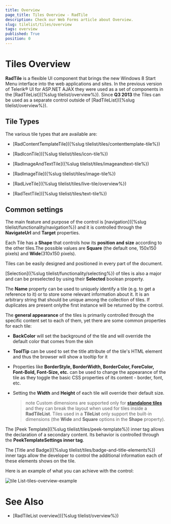 ```yaml
---
title: Overview
page_title: Tiles Overview - RadTile
description: Check our Web Forms article about Overview.
slug: tilelist/tiles/overview
tags: overview
published: True
position: 0
---
```


# Tiles Overview



**RadTile** is a flexible UI component that brings the new Windows 8 Start Menu interface into the web applications	and sites. In the previous version of Telerik® UI for ASP.NET AJAX they were used as a set of components in the [RadTileList]({%slug tilelist/overview%}). Since **Q3 2013** the Tiles can be used as a separate control outside of [RadTileList]({%slug tilelist/overview%}).

## Tile Types

The various tile types that are available are:

* [RadContentTemplateTile]({%slug tilelist/tiles/contenttemplate-tile%})

* [RadIconTile]({%slug tilelist/tiles/icon-tile%})

* [RadImageAndTextTile]({%slug tilelist/tiles/imageandtext-tile%})

* [RadImageTile]({%slug tilelist/tiles/image-tile%})

* [RadLiveTile]({%slug tilelist/tiles/live-tile/overview%})

* [RadTextTile]({%slug tilelist/tiles/text-tile%})

## Common settings

The main feature and purpose of the control is [navigation]({%slug tilelist/functionality/navigation%}) and it is controlled through the **NavigateUrl** and **Target** properties.

Each Tile has a **Shape** that controls how its **position and size** according to the other tiles.The possible values are **Square** (the default one, 150x150 pixels) and **Wide**(310x150 pixels).

Tiles can be easily designed and positioned in every part of the document.

[Selection]({%slug tilelist/functionality/selecting%}) of tiles is also a major and can be preselected by using their **Selected** boolean property.

The **Name** property can be used to uniquely identify a tile (e.g. to get a reference to it) or to store some relevant information about it. It is an arbitrary string that should be unique among the collection of tiles. If duplicates are present onlythe first instance will be returned by the control.

The **general appearance** of the tiles is primarily controlled through the specific content set to each of them, yet there are some common properties for each tile:

* **BackColor** will set the background of the tile and will override the default color that comes from the skin

* **ToolTip** can be used to set the title attribute of the tile's HTML element and thus the browser will show a tooltip for it

* Properties like **BorderStyle, BorderWidth, BorderColor, ForeColor, Font-Bold, Font-Size, etc.** can be used to change the appearance of the tile as they toggle the basic CSS properties of its content - border, font, etc.

* Setting the **Width** and **Height** of each tile will override their default size.

	>note Custom dimensions are supported only for **[standalone tiles](https://demos.telerik.com/aspnet-ajax/tilelist/examples/standalonetiles/defaultcs.aspx)** and they can break the layout when used for tiles inside a **RadTileList**. Tiles used in a **TileList** only support the built-in dimensions (the **Wide** and **Square** options in the **Shape** property).



The [Peek Template]({%slug tilelist/tiles/peek-template%}) inner tag allows the declaration of a secondary content. Its behavior is controlled through the **PeekTemplateSettings inner tag**.

The [Title and Badge]({%slug tilelist/tiles/badge-and-title-elements%}) inner tags allow the developer to control the additional information each of these elements shows on the tile.

Here is an example of what you can achieve with the control:

![tile List-tiles-overview-example](images/tileList-tiles-overview-example.png)

# See Also

 * [RadTileList overview]({%slug tilelist/overview%})
